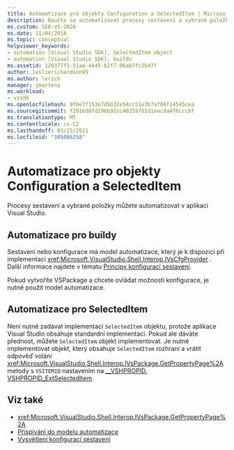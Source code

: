 ```yaml
---
title: Automatizace pro objekty Configuration a SelectedItem | Microsoft Docs
description: Naučte se automatizovat procesy sestavení a vybrané položky sady Visual Studio pomocí objektů Configuration a SelectedItem v tématu interoperabilita prostředí.
ms.custom: SEO-VS-2020
ms.date: 11/04/2016
ms.topic: conceptual
helpviewer_keywords:
- automation [Visual Studio SDK], SelectedItem object
- automation [Visual Studio SDK], builds
ms.assetid: 120377f1-51aa-4445-b2f7-06ab7fc2b47f
author: leslierichardson95
ms.author: lerich
manager: jmartens
ms.workload:
- vssdk
ms.openlocfilehash: 9f6e7f153e7d5b32e54cc51e3b7af06f14545cea
ms.sourcegitcommit: f2916d8fd296b92cc402597d1d1eecda4f6cccbf
ms.translationtype: MT
ms.contentlocale: cs-CZ
ms.lasthandoff: 03/25/2021
ms.locfileid: "105086258"
---
```

# <a name="automation-for-configuration-and-selecteditem-objects"></a>Automatizace pro objekty Configuration a SelectedItem

Procesy sestavení a vybrané položky můžete automatizovat v aplikaci Visual Studio.

## <a name="automation-for-builds"></a>Automatizace pro buildy

Sestavení nebo konfigurace má model automatizace, který je k dispozici při implementaci <xref:Microsoft.VisualStudio.Shell.Interop.IVsCfgProvider> . Další informace najdete v tématu [Principy konfigurací sestavení](../../ide/understanding-build-configurations.md).

Pokud vytvoříte VSPackage a chcete ovládat možnosti konfigurace, je nutné použít model automatizace.

## <a name="automation-for-selecteditem"></a>Automatizace pro SelectedItem

Není nutné zadávat implementaci `SelectedItem` objektu, protože aplikace Visual Studio obsahuje standardní implementaci. Pokud ale dáváte přednost, můžete `SelectedItem` objekt implementovat. Je nutné implementovat objekt, který obsahuje `SelectedItem` rozhraní a vrátit odpověď volání <xref:Microsoft.VisualStudio.Shell.Interop.IVsPackage.GetPropertyPage%2A> metody s `VSITEMID` nastavením na [__VSHPROPID. VSHPROPID_ExtSelectedItem](<xref:Microsoft.VisualStudio.Shell.Interop.__VSHPROPID.VSHPROPID_ExtSelectedItem>).

## <a name="see-also"></a>Viz také

- <xref:Microsoft.VisualStudio.Shell.Interop.IVsPackage.GetPropertyPage%2A>
- [Přispívání do modelu automatizace](../../extensibility/internals/contributing-to-the-automation-model.md)
- [Vysvětlení konfigurací sestavení](../../ide/understanding-build-configurations.md)
